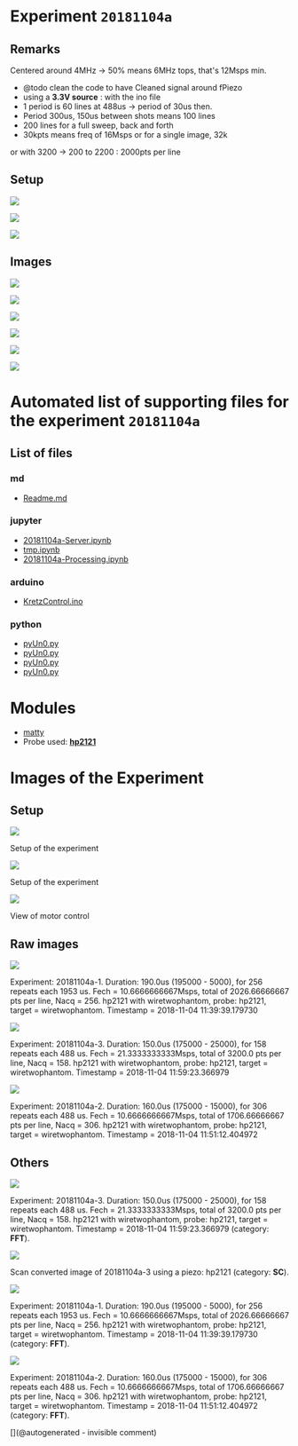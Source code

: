 # Experiment `20181104a`

## Remarks

Centered around 4MHz -> 50% means 6MHz tops, that's 12Msps min.
* @todo clean the code to have Cleaned signal around fPiezo
* using a __3.3V source__ : with the ino file
* 1 period is 60 lines at 488us -> period of 30us then.
* Period 300us, 150us between shots means 100 lines
* 200 lines for a full sweep, back and forth
* 30kpts means freq of 16Msps
or for a single image, 32k

or with 3200 -> 200 to 2200 : 2000pts per line

## Setup

![](/matty/20181104a/photos/P_20181104_130033.jpg)

![](/matty/20181104a/photos/P_20181104_130044.jpg)

![](/matty/20181104a/photos/P_20181104_130051.jpg)

##  Images

![](/matty/20181104a/images/2DArray_20181104a-1.jpg)

![](/matty/20181104a/images/Spectrum_20181104a-1.jpg)

![](/matty/20181104a/images/2DArray_20181104a-2.jpg)

![](/matty/20181104a/images/Spectrum_20181104a-2.jpg)

![](/matty/20181104a/images/2DArray_20181104a-3.jpg)

![](/matty/20181104a/images/Spectrum_20181104a-3.jpg)



# Automated list of supporting files for the __experiment `20181104a`__

## List of files

### md

* [Readme.md](/matty/20181104a/Readme.md)


### jupyter

* [20181104a-Server.ipynb](/matty/20181104c/20181104a-Server.ipynb)
* [tmp.ipynb](/tmp.ipynb)
* [20181104a-Processing.ipynb](/matty/20181104a/20181104a-Processing.ipynb)


### arduino

* [KretzControl.ino](/include/images/kretzaw145ba/20180812a/KretzControl.ino)


### python

* [pyUn0.py](/matty/20181104b/pyUn0.py)
* [pyUn0.py](/matty/v1.1/test_V/pyUn0.py)
* [pyUn0.py](/matty/20181104a/pyUn0.py)
* [pyUn0.py](/matty/20181208a/pyUn0.py)





# Modules

* [matty](/matty/)
* Probe used: __[hp2121](/include/probes/auto/hp2121.md)__




# Images of the Experiment

## Setup

![](/matty/20181104a/photos/P_20181104_130051.jpg)

Setup of the experiment

![](/matty/20181104a/photos/P_20181104_130033.jpg)

Setup of the experiment

![](/matty/20181104a/photos/P_20181104_130044.jpg)

View of motor control

## Raw images

![](/matty/20181104a/images/2DArray_20181104a-1.jpg)

Experiment: 20181104a-1. Duration: 190.0us (195000 - 5000), for 256 repeats each 1953 us. Fech = 10.6666666667Msps, total of 2026.66666667 pts per line, Nacq = 256. hp2121 with wiretwophantom, probe: hp2121, target = wiretwophantom. Timestamp = 2018-11-04 11:39:39.179730

![](/matty/20181104a/images/2DArray_20181104a-3.jpg)

Experiment: 20181104a-3. Duration: 150.0us (175000 - 25000), for 158 repeats each 488 us. Fech = 21.3333333333Msps, total of 3200.0 pts per line, Nacq = 158. hp2121 with wiretwophantom, probe: hp2121, target = wiretwophantom. Timestamp = 2018-11-04 11:59:23.366979

![](/matty/20181104a/images/2DArray_20181104a-2.jpg)

Experiment: 20181104a-2. Duration: 160.0us (175000 - 15000), for 306 repeats each 488 us. Fech = 10.6666666667Msps, total of 1706.66666667 pts per line, Nacq = 306. hp2121 with wiretwophantom, probe: hp2121, target = wiretwophantom. Timestamp = 2018-11-04 11:51:12.404972

## Others

![](/matty/20181104a/images/Spectrum_20181104a-3.jpg)

Experiment: 20181104a-3. Duration: 150.0us (175000 - 25000), for 158 repeats each 488 us. Fech = 21.3333333333Msps, total of 3200.0 pts per line, Nacq = 158. hp2121 with wiretwophantom, probe: hp2121, target = wiretwophantom. Timestamp = 2018-11-04 11:59:23.366979 (category: __FFT__).

![](/matty/20181104a/images/SC_20181104a-3-fft.jpg)

Scan converted image of 20181104a-3 using a piezo: hp2121 (category: __SC__).

![](/matty/20181104a/images/Spectrum_20181104a-1.jpg)

Experiment: 20181104a-1. Duration: 190.0us (195000 - 5000), for 256 repeats each 1953 us. Fech = 10.6666666667Msps, total of 2026.66666667 pts per line, Nacq = 256. hp2121 with wiretwophantom, probe: hp2121, target = wiretwophantom. Timestamp = 2018-11-04 11:39:39.179730 (category: __FFT__).

![](/matty/20181104a/images/Spectrum_20181104a-2.jpg)

Experiment: 20181104a-2. Duration: 160.0us (175000 - 15000), for 306 repeats each 488 us. Fech = 10.6666666667Msps, total of 1706.66666667 pts per line, Nacq = 306. hp2121 with wiretwophantom, probe: hp2121, target = wiretwophantom. Timestamp = 2018-11-04 11:51:12.404972 (category: __FFT__).










[](@autogenerated - invisible comment)